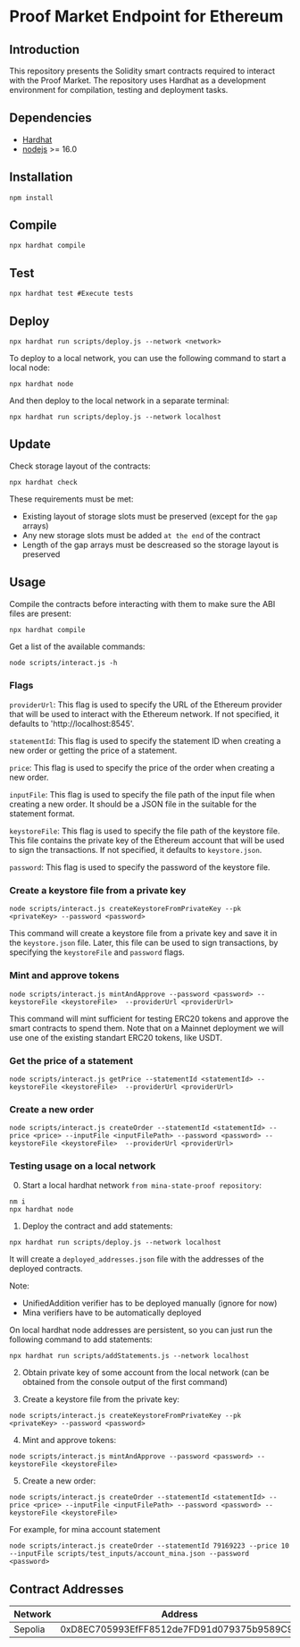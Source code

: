 # Proof Market Endpoint for Ethereum

## Introduction
This repository presents the Solidity smart contracts required to interact with the Proof Market.
The repository uses Hardhat as a development environment for compilation, testing and deployment tasks.

## Dependencies

- [Hardhat](https://hardhat.org/)
- [nodejs](https://nodejs.org/en/) >= 16.0

## Installation
```
npm install
```

## Compile
```
npx hardhat compile
```

## Test
```
npx hardhat test #Execute tests
```

## Deploy
```
npx hardhat run scripts/deploy.js --network <network>
```

To deploy to a local network, you can use the following command to start a local node:
```
npx hardhat node
```
And then deploy to the local network in a separate terminal:
```
npx hardhat run scripts/deploy.js --network localhost
```

## Update
Check storage layout of the contracts:
```
npx hardhat check
```
These requirements must be met:
- Existing layout of storage slots must be preserved (except for the `gap` arrays)
- Any new storage slots must be added `at the end` of the contract
- Length of the gap arrays must be descreased so the storage layout is preserved

## Usage
Compile the contracts before interacting with them to make sure the ABI files are present:
```
npx hardhat compile
```
Get a list of the available commands:
```
node scripts/interact.js -h
```


### Flags

`providerUrl`:
This flag is used to specify the URL of the Ethereum provider that will be used to interact with the Ethereum network.
If not specified, it defaults to 'http://localhost:8545'.

`statementId`:
This flag is used to specify the statement ID when creating a new order or getting the price of a statement.

`price`:
This flag is used to specify the price of the order when creating a new order.

`inputFile`:
This flag is used to specify the file path of the input file when creating a new order.
It should be a JSON file in the suitable for the statement format.

`keystoreFile`:
This flag is used to specify the file path of the keystore file.
This file contains the private key of the Ethereum account that will be used to sign the transactions.
If not specified, it defaults to `keystore.json`.

`password`:
This flag is used to specify the password of the keystore file.

### Create a keystore file from a private key
```
node scripts/interact.js createKeystoreFromPrivateKey --pk <privateKey> --password <password>
```
This command will create a keystore file from a private key and save it in the `keystore.json` file.
Later, this file can be used to sign transactions, by specifying the `keystoreFile` and `password` flags.

### Mint and approve tokens
```
node scripts/interact.js mintAndApprove --password <password> --keystoreFile <keystoreFile>  --providerUrl <providerUrl>
```
This command will mint sufficient for testing ERC20 tokens and approve the smart contracts to spend them.
Note that on a Mainnet deployment we will use one of the existing standart ERC20 tokens, like USDT.

### Get the price of a statement
```
node scripts/interact.js getPrice --statementId <statementId> --keystoreFile <keystoreFile>  --providerUrl <providerUrl>
```


### Create a new order
```
node scripts/interact.js createOrder --statementId <statementId> --price <price> --inputFile <inputFilePath> --password <password> --keystoreFile <keystoreFile>  --providerUrl <providerUrl>
```

### Testing usage on a local network
0. Start a local hardhat network `from mina-state-proof repository`:
```
nm i
npx hardhat node
```
1. Deploy the contract and add statements:
```
npx hardhat run scripts/deploy.js --network localhost
```
It will create a `deployed_addresses.json` file with the addresses of the deployed contracts.

Note:
- UnifiedAddition verifier has to be deployed manually (ignore for now)
- Mina verifiers have to be automatically deployed
    
On local hardhat node addresses are persistent, so you can just run the following command to add statements:
```
npx hardhat run scripts/addStatements.js --network localhost
```
2. Obtain private key of some account from the local network (can be obtained from the console output of the first command)

3. Create a keystore file from the private key:
```
node scripts/interact.js createKeystoreFromPrivateKey --pk <privateKey> --password <password>
```

4. Mint and approve tokens:
```
node scripts/interact.js mintAndApprove --password <password> --keystoreFile <keystoreFile>
```

5. Create a new order:
```
node scripts/interact.js createOrder --statementId <statementId> --price <price> --inputFile <inputFilePath> --password <password> --keystoreFile <keystoreFile>
```

For example, for mina account statement
```
node scripts/interact.js createOrder --statementId 79169223 --price 10 --inputFile scripts/test_inputs/account_mina.json --password <password>
```

## Contract Addresses

| Network      | Address |
| ----------- | ----------- |
| Sepolia      | 0xD8EC705993EfFF8512de7FD91d079375b9589C90       |
